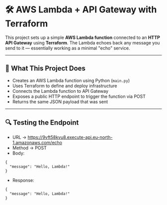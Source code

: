 # 🛠️ AWS Lambda + API Gateway with Terraform

This project sets up a simple **AWS Lambda function** connected to an **HTTP API Gateway** using **Terraform**. The Lambda echoes back any message you send to it — essentially working as a minimal "echo" service.

---

## 🚀 What This Project Does

- Creates an AWS Lambda function using Python (`main.py`)
- Uses Terraform to define and deploy infrastructure
- Connects the Lambda function to API Gateway
- Exposes a public HTTP endpoint to trigger the function via POST
- Returns the same JSON payload that was sent

---

## 🔍 Testing the Endpoint
- URL -> https://9vft58kvu8.execute-api.eu-north-1.amazonaws.com/echo
- Method -> POST
- Body:
```
{
  "message": "Hello, Lambda!"
}
```
- Response:
```
{
  "message": "Hello, Lambda!"
}
```

